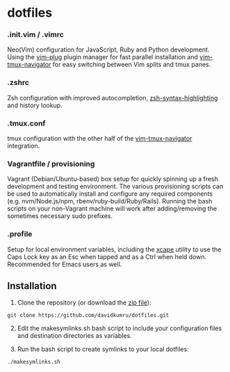 # dotfiles

### .init.vim / .vimrc
Neo(Vim) configuration for JavaScript, Ruby and Python development. Using the [vim-plug](https://github.com/junegunn/vim-plug) plugin manager for fast parallel installation and [vim-tmux-navigator](https://github.com/christoomey/vim-tmux-navigator) for easy switching between Vim splits and tmux panes.

### .zshrc
Zsh configuration with improved autocompletion, [zsh-syntax-highlighting](https://github.com/zsh-users/zsh-syntax-highlighting) and history lookup.

### .tmux.conf
tmux configuration with the other half of the [vim-tmux-navigator](https://github.com/christoomey/vim-tmux-navigator) integration.

### Vagrantfile / provisioning
Vagrant (Debian/Ubuntu-based) box setup for quickly spinning up a fresh development and testing environment. The various provisioning scripts can be used to automatically install and configure any required components (e.g. nvm/Node.js/npm, rbenv/ruby-build/Ruby/Rails). Running the bash scripts on your non-Vagrant machine will work after adding/removing the sometimes necessary sudo prefixes.

### .profile
Setup for local environment variables, including the [xcape](https://github.com/alols/xcape) utility to use the Caps Lock key as an Esc when tapped and as a Ctrl when held down. Recommended for Emacs users as well.

## Installation
1. Clone the repository (or download the [zip file](https://github.com/davidkumru/dotfiles/archive/master.zip)):
```
git clone https://github.com/davidkumru/dotfiles.git
```
2. Edit the makesymlinks.sh bash script to include your configuration files and destination directories as variables.

3. Run the bash script to create symlinks to your local dotfiles:
```
./makesymlinks.sh
```
